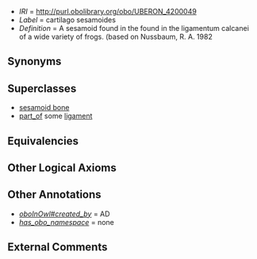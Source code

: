  * *IRI* = http://purl.obolibrary.org/obo/UBERON_4200049
 * *Label* = cartilago sesamoides
 * *Definition* = A sesamoid found in the found in the ligamentum calcanei of a wide variety of frogs. (based on Nussbaum, R. A. 1982

## Synonyms


## Superclasses

 * [sesamoid bone](../../UBERON/79/UBERON_0001479.md)
 * [part_of](../../BFO/50/BFO_0000050.md) some [ligament](../../UBERON/11/UBERON_0000211.md)

## Equivalencies


## Other Logical Axioms


## Other Annotations

 * *[oboInOwl#created_by](../../oboInOwl#created/by/oboInOwl#created_by.md)* = AD
 * *[has_obo_namespace](../../ce/oboInOwl#hasOBONamespace.md)* = none

## External Comments

